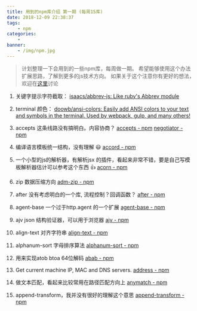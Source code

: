 ```yaml
---
title: 用到的npm库介绍 第一期 (每周15库)
date: 2018-12-09 22:38:37
tags:
    - npm
categories:
    -
banner:
    - /img/npm.jpg
---
```


> 计划整理一下会用到的一些npm库，每周做一期。
  希望能够使用这个办法扩展思路，了解到更多的js技术方向。
  如果关于这个注意你有更好的想法，欢迎在[这里](https://github.com/wushang1987/wushang1987.github.io/issues/5)讨论


1. 关键字提示字符截取：
[isaacs/abbrev-js: Like ruby's Abbrev module](https://github.com/isaacs/abbrev-js)

2. terminal 颜色：
[doowb/ansi-colors: Easily add ANSI colors to your text and symbols in the terminal. Used by webpack, gulp, and many others!](https://github.com/doowb/ansi-colors)
<!--more-->
3. accepts 这条线路没有搞明白。内容协商？
[accepts - npm](https://www.npmjs.com/package/accepts)
[negotiator - npm](https://www.npmjs.com/package/negotiator)

4. 编译语言模板统一结构，没有理解  :smiley: 
[accord - npm](https://www.npmjs.com/package/accord)

5. 一个小型的js的解析器，有解析jsx 的插件，看起来非常不错，要是自己写模板解析器估计可以参考这个东西 :+1: 
[acorn - npm](https://www.npmjs.com/package/acorn)

6. zip 数据压缩方向
[adm-zip - npm](https://www.npmjs.com/package/adm-zip)

7. after 没有考虑明白的一个库, 流程控制？回调函数？
[after - npm](https://www.npmjs.com/package/after)

8. agent-base  一个过于http.agent 的一个扩展
[agent-base - npm](https://www.npmjs.com/package/agent-base)

9. ajv  json 结构验证器，可以用于浏览器
[ajv - npm](https://www.npmjs.com/package/ajv)

10. align-text 对齐字符串
[align-text - npm](https://www.npmjs.com/package/align-text)

11. alphanum-sort 字母排序算法
[alphanum-sort - npm](https://www.npmjs.com/package/alphanum-sort)

12. 用来实现atob  btoa   64位解码
[abab - npm](https://www.npmjs.com/package/abab)

13. Get current machine IP, MAC and DNS servers.
[address - npm](https://www.npmjs.com/package/address)

14. 做文本匹配，看起来比较常用在路径匹配方向上
[anymatch - npm](https://www.npmjs.com/package/anymatch)

15. append-transform，我并没有很好的理解这个意思
[append-transform - npm](https://www.npmjs.com/package/append-transform)